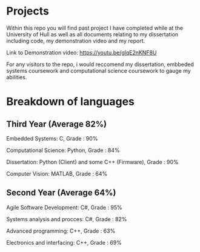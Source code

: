 # Projects

Within this repo you will find past project I have completed while at the University of Hull as well as  all documents relating to my dissertation including code, my demonstration video and my report. 

Link to Demonstration video: https://youtu.be/glqE2nKNF8U 

For any visitors to the repo, i would reccomend my dissertation, embbeded systems coursework and computational science coursework to gauge my abilities.

# Breakdown of languages
## Third Year (Average 82%)
Embedded Systems: C, Grade : 90%

Computational Science: Python, Grade : 84%

Dissertation: Python (Client) and some C++ (Firmware), Grade : 90%

Computer Vision: MATLAB, Grade :  64%

## Second Year (Average 64%)
Agile Software Development: C#, Grade : 95%

Systems analysis and procces: C#, Grade : 82%

Advanced programming: C++, Grade : 63%

Electronics and interfacing: C++, Grade : 69%


